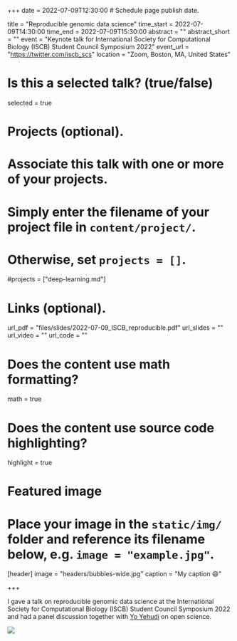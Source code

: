 +++
date = 2022-07-09T12:30:00  # Schedule page publish date.

title = "Reproducible genomic data science"
time_start = 2022-07-09T14:30:00
time_end = 2022-07-09T15:30:00
abstract = ""
abstract_short = ""
event = "Keynote talk for International Society for Computational Biology (ISCB) Student Council Symposium 2022"
event_url = "https://twitter.com/iscb_scs"
location = "Zoom, Boston, MA, United States"

# Is this a selected talk? (true/false)
selected = true

# Projects (optional).
#   Associate this talk with one or more of your projects.
#   Simply enter the filename of your project file in `content/project/`.
#   Otherwise, set `projects = []`.
#projects = ["deep-learning.md"]

# Links (optional).
url_pdf = "files/slides/2022-07-09_ISCB_reproducible.pdf"
url_slides = ""
url_video = ""
url_code = ""

# Does the content use math formatting?
math = true

# Does the content use source code highlighting?
highlight = true

# Featured image
# Place your image in the `static/img/` folder and reference its filename below, e.g. `image = "example.jpg"`.
[header]
image = "headers/bubbles-wide.jpg"
caption = "My caption :smile:"

+++

I gave a talk on reproducible genomic data science at the International Society for Computational Biology (ISCB) Student Council Symposium 2022 and had a panel discussion together with [Yo Yehudi](https://twitter.com/yoyehudi) on open science.

![](/img/SCS2022_talk.png)
